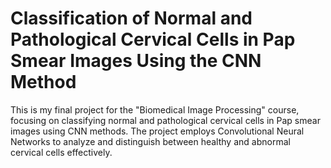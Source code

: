 # Classification of Normal and Pathological Cervical Cells in Pap Smear Images Using the CNN Method
This is my final project for the "Biomedical Image Processing" course, focusing on classifying normal and pathological cervical cells in Pap smear images using CNN methods. The project employs Convolutional Neural Networks to analyze and distinguish between healthy and abnormal cervical cells effectively.
